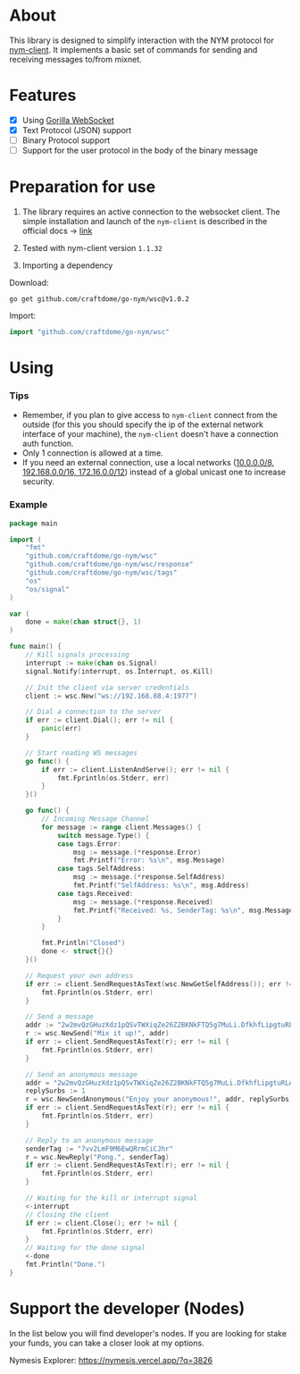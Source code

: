 # About
This library is designed to simplify interaction with the NYM protocol for [nym-client](https://nimtech.net/docs/clients/overview.html#the-websocket-client). It implements a basic set of commands for sending and receiving messages to/from mixnet.

# Features

- [x] Using [Gorilla WebSocket](https://github.com/gorilla/websocket )
- [x] Text Protocol (JSON) support
- [ ] Binary Protocol support
- [ ] Support for the user protocol in the body of the binary message

# Preparation for use

1. The library requires an active connection to the websocket client. The simple installation and launch of the `nym-client` is described in the official docs -> [link](https://nymtech.net/docs/clients/websocket/setup.html)

2. Tested with nym-client version `1.1.32`

3. Importing a dependency

Download:
```
go get github.com/craftdome/go-nym/wsc@v1.0.2
```

Import:
```go
import "github.com/craftdome/go-nym/wsc"
```

# Using

### Tips

- Remember, if you plan to give access to `nym-client` connect from the outside (for this you should specify the ip of the external network interface of your machine), the `nym-client` doesn't have a connection auth function. 
- Only 1 connection is allowed at a time.
- If you need an external connection, use a local networks ([10.0.0.0/8, 192.168.0.0/16, 172.16.0.0/12](https://en.wikipedia.org/wiki/Private_network)) instead of a global unicast one to increase security.

### Example

```go
package main

import (
	"fmt"
	"github.com/craftdome/go-nym/wsc"
	"github.com/craftdome/go-nym/wsc/response"
	"github.com/craftdome/go-nym/wsc/tags"
	"os"
	"os/signal"
)

var (
	done = make(chan struct{}, 1)
)

func main() {
	// Kill signals processing
	interrupt := make(chan os.Signal)
	signal.Notify(interrupt, os.Interrupt, os.Kill)

	// Init the client via server credentials
	client := wsc.New("ws://192.168.88.4:1977")

	// Dial a connection to the server
	if err := client.Dial(); err != nil {
		panic(err)
	}

	// Start reading WS messages
	go func() {
		if err := client.ListenAndServe(); err != nil {
			fmt.Fprintln(os.Stderr, err)
		}
	}()

	go func() {
		// Incoming Message Channel
		for message := range client.Messages() {
			switch message.Type() {
			case tags.Error:
				msg := message.(*response.Error)
				fmt.Printf("Error: %s\n", msg.Message)
			case tags.SelfAddress:
				msg := message.(*response.SelfAddress)
				fmt.Printf("SelfAddress: %s\n", msg.Address)
			case tags.Received:
				msg := message.(*response.Received)
				fmt.Printf("Received: %s, SenderTag: %s\n", msg.Message, msg.SenderTag)
			}
		}

		fmt.Println("Closed")
		done <- struct{}{}
	}()

	// Request your own address
	if err := client.SendRequestAsText(wsc.NewGetSelfAddress()); err != nil {
		fmt.Fprintln(os.Stderr, err)
	}

	// Send a message
	addr := "2w2mvQzGHuzXdz1pQSvTWXiqZe26Z2BKNkFTQ5g7MuLi.DfkhfLipgtuRLAWWHx74iGkJWCpM6U5RFwaJ3FUaMicu@HWdr8jgcr32cVGbjisjmwnVF4xrUBRGvbw86F9e3rFzS"
	r := wsc.NewSend("Mix it up!", addr)
	if err := client.SendRequestAsText(r); err != nil {
		fmt.Fprintln(os.Stderr, err)
	}

	// Send an anonymous message
	addr = "2w2mvQzGHuzXdz1pQSvTWXiqZe26Z2BKNkFTQ5g7MuLi.DfkhfLipgtuRLAWWHx74iGkJWCpM6U5RFwaJ3FUaMicu@HWdr8jgcr32cVGbjisjmwnVF4xrUBRGvbw86F9e3rFzS"
	replySurbs := 1
	r = wsc.NewSendAnonymous("Enjoy your anonymous!", addr, replySurbs)
	if err := client.SendRequestAsText(r); err != nil {
		fmt.Fprintln(os.Stderr, err)
	}

	// Reply to an anonymous message
	senderTag := "7vv2LmF9M6EwQRrmCiCJhr"
	r = wsc.NewReply("Pong.", senderTag)
	if err := client.SendRequestAsText(r); err != nil {
		fmt.Fprintln(os.Stderr, err)
	}

	// Waiting for the kill or interrupt signal
	<-interrupt
	// Closing the client
	if err := client.Close(); err != nil {
		fmt.Fprintln(os.Stderr, err)
	}
	// Waiting for the done signal
	<-done
	fmt.Println("Done.")
}
```

# Support the developer (Nodes)

In the list below you will find developer's nodes. If you are looking for stake your funds, you can take a closer look at my options.

Nymesis Explorer: https://nymesis.vercel.app/?q=3826
